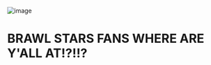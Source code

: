 ![image](https://github.com/user-attachments/assets/9c12b52f-d25e-4a84-8b63-cc88f46e441d)
# BRAWL STARS FANS WHERE ARE Y'ALL AT!?!!?
